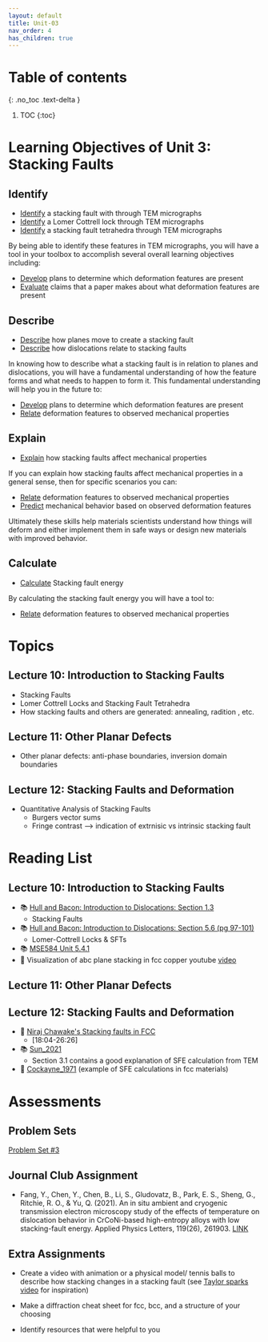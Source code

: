 ```yaml
---
layout: default
title: Unit-03
nav_order: 4
has_children: true
---
```

# Table of contents
{: .no_toc .text-delta }
1. TOC
{:toc}
# Learning Objectives of Unit 3: Stacking Faults

## Identify
- <u>Identify</u> a stacking fault with through TEM micrographs
- <u>Identify</u> a Lomer Cottrell lock through TEM micrographs
- <u>Identify</u> a stacking fault tetrahedra through TEM micrographs

By being able to identify these features in TEM micrographs, you will have a tool in your toolbox to accomplish several overall learning objectives including:
  - <u>Develop</u> plans to determine which deformation features are present
  - <u>Evaluate</u> claims that a paper makes about what deformation features are present

## Describe
- <u>Describe</u> how planes move to create a stacking fault
- <u>Describe</u> how dislocations relate to stacking faults

In knowing how to describe what a stacking fault is in relation to planes and dislocations, you will have a fundamental understanding of how the feature forms and what needs to happen to form it. This fundamental understanding will help you in the future to:

  - <u>Develop</u> plans to determine which deformation features are present
  - <u>Relate</u> deformation features to observed mechanical properties

## Explain
- <u>Explain</u> how stacking faults affect mechanical properties

If you can explain how stacking faults affect mechanical properties in a general sense, then for specific scenarios you can:

  - <u>Relate</u> deformation features to observed mechanical properties
  - <u>Predict</u> mechanical behavior based on observed deformation features

Ultimately these skills help materials scientists understand how things will deform and either implement them in safe ways or design new materials with improved behavior.

## Calculate
- <u>Calculate</u> Stacking fault energy

By calculating the stacking fault energy you will have a tool to:
  - <u>Relate</u> deformation features to observed mechanical properties


# Topics
## Lecture 10: Introduction to Stacking Faults
- Stacking Faults
- Lomer Cottrell Locks and Stacking Fault Tetrahedra
- How stacking faults and others are generated: annealing, radition , etc. 

## Lecture 11: Other Planar Defects
- Other planar defects: anti-phase boundaries, inversion domain boundaries

## Lecture 12: Stacking Faults and Deformation
- Quantitative Analysis of Stacking Faults
  - Burgers vector sums
  - Fringe contrast --> indication of extrnisic vs intrinsic stacking fault

# Reading List

## Lecture 10: Introduction to Stacking Faults
- 📚 [Hull and Bacon: Introduction to Dislocations: Section 1.3](https://www.sciencedirect.com/book/9780080966724/introduction-to-dislocations)
  - Stacking Faults
- 📚 [Hull and Bacon: Introduction to Dislocations: Section 5.6 (pg 97-101)](https://www.sciencedirect.com/book/9780080966724/introduction-to-dislocations)
  - Lomer-Cottrell Locks & SFTs
- 📚 [MSE584 Unit 5.4.1](https://dtrinkle.matse.illinois.edu/MatSE584/kap_5/backbone/r5_4_1.html)
- 🎥 Visualization of abc plane stacking in fcc copper youtube [video](https://www.youtube.com/watch?v=anBOxrbTDrI)
## Lecture 11: Other Planar Defects


## Lecture 12: Stacking Faults and Deformation
- 🎥 [Niraj Chawake's Stacking faults in FCC](https://www.youtube.com/watch?v=yRRoI9tgET8&t=1361s)
  - [18:04-26:26]
- 📚 [Sun_2021](https://doi.org/10.1080/14786437108217419)
  - Section 3.1 contains a good explanation of SFE calculation from TEM
- 📄 [Cockayne_1971](https://doi.org/10.1080/14786437108217419) (example of SFE calculations in fcc materials)

# Assessments

## Problem Sets
[Problem Set #3](PS3_questions.html)

## Journal Club Assignment
- Fang, Y., Chen, Y., Chen, B., Li, S., Gludovatz, B., Park, E. S., Sheng, G., Ritchie, R. O., & Yu, Q. (2021). An in situ ambient and cryogenic transmission electron microscopy study of the effects of temperature on dislocation behavior in CrCoNi-based high-entropy alloys with low stacking-fault energy. Applied Physics Letters, 119(26), 261903. [LINK](https://pubs.aip.org/aip/apl/article/119/26/261903/1023045)

## Extra Assignments
-	Create a video with animation or a physical model/ tennis balls to describe how stacking changes in a stacking fault (see [Taylor sparks video](https://www.youtube.com/watch?v=ku6u7yqNwAc&pp=ygUcdGF5bG9yIHNwYXJrcyBzdGFja2luZyBmYXVsdA%3D%3D) for inspiration)

-  Make a diffraction cheat sheet for fcc, bcc, and a structure of your choosing

- Identify resources that were helpful to you




